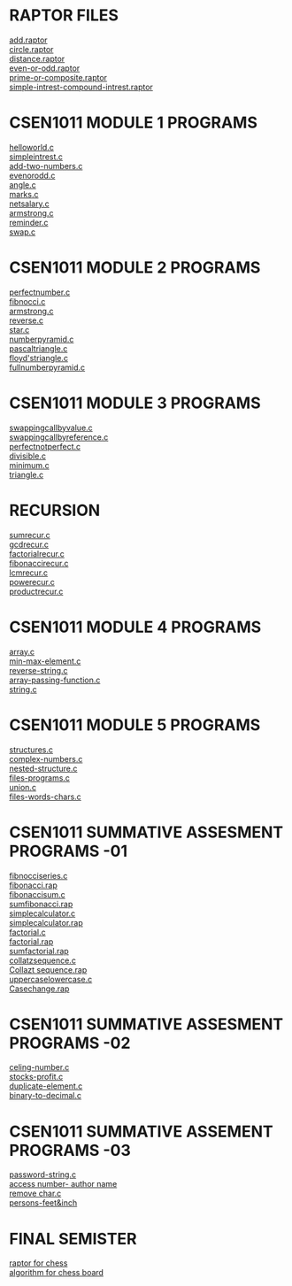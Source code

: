 # RAPTOR FILES

[add.raptor]()<br/>
[circle.raptor]()<br/>
[distance.raptor]()<br/>
[even-or-odd.raptor]()<br/>
[prime-or-composite.raptor]()<br/>
[simple-intrest-compound-intrest.raptor]()<br/>


# CSEN1011 MODULE 1 PROGRAMS
[helloworld.c](https://github.com/nandhini532/CSEN1011/blob/36f34c565d0c888f264eba0651ac6a81b9dd8e19/helloworld.c)<br/>
[simpleintrest.c](https://github.com/nandhini532/CSEN1011/blob/183b37a7ea8986a2302bf97632bdc30d8d307e0b/simpleintrest.c)<br/>
[add-two-numbers.c](https://github.com/nandhini532/CSEN1011/blob/36f34c565d0c888f264eba0651ac6a81b9dd8e19/addtwonumbers.c)<br/>
[evenorodd.c](https://github.com/nandhini532/CSEN1011/blob/36f34c565d0c888f264eba0651ac6a81b9dd8e19/evenorodd.c)<br/>
[angle.c](https://github.com/nandhini532/CSEN1011/blob/36f34c565d0c888f264eba0651ac6a81b9dd8e19/angle.c)<br/>
[marks.c](https://github.com/nandhini532/CSEN1011/blob/36f34c565d0c888f264eba0651ac6a81b9dd8e19/marks.c)<br/>
[netsalary.c](https://github.com/nandhini532/CSEN1011/blob/36f34c565d0c888f264eba0651ac6a81b9dd8e19/netsalary.c)<br/>
[armstrong.c](https://github.com/nandhini532/CSEN1011/blob/183b37a7ea8986a2302bf97632bdc30d8d307e0b/armstrong.c)<br/>
[reminder.c](https://github.com/nandhini532/CSEN1011/blob/6806fa55a0a2b8dec625bd0bd3c04dc77ecf2552/reminder.c)<br/>
[swap.c](https://github.com/nandhini532/CSEN1011/blob/6806fa55a0a2b8dec625bd0bd3c04dc77ecf2552/swap.c)<br/>

# CSEN1011 MODULE 2 PROGRAMS
[perfectnumber.c](https://github.com/nandhini532/CSEN1011/blob/852f012b94c0d4efbf4e0ba4aa6dae2ec282716f/perfectnumber.c)<br/>
[fibnocci.c](https://github.com/nandhini532/CSEN1011/blob/6806fa55a0a2b8dec625bd0bd3c04dc77ecf2552/fibnocci.c)<br/>
[armstrong.c](https://github.com/nandhini532/CSEN1011/blob/6806fa55a0a2b8dec625bd0bd3c04dc77ecf2552/armstrong.c)<br/>
[reverse.c](https://github.com/nandhini532/CSEN1011/blob/6806fa55a0a2b8dec625bd0bd3c04dc77ecf2552/reverse.c)<br/>
[star.c](https://github.com/nandhini532/CSEN1011/blob/6806fa55a0a2b8dec625bd0bd3c04dc77ecf2552/star.c)<br/>
[numberpyramid.c](https://github.com/nandhini532/CSEN1011/blob/6806fa55a0a2b8dec625bd0bd3c04dc77ecf2552/numberpyramid.c)<br/>
[pascaltriangle.c](https://github.com/nandhini532/CSEN1011/blob/6806fa55a0a2b8dec625bd0bd3c04dc77ecf2552/pascaltriangle.c)<br/>
[floyd'striangle.c](https://github.com/nandhini532/CSEN1011/blob/6806fa55a0a2b8dec625bd0bd3c04dc77ecf2552/floyd'striangle.c)<br/>
[fullnumberpyramid.c](https://github.com/nandhini532/CSEN1011/blob/b9a1abd305ab03c6af81abaa437d6b8c9b4bda09/fullnumberpyramid.c)<br/>

# CSEN1011 MODULE 3 PROGRAMS
[swappingcallbyvalue.c](https://github.com/nandhini532/CSEN1011/blob/b9a1abd305ab03c6af81abaa437d6b8c9b4bda09/swappingcallbyvalue.c)<br/>
[swappingcallbyreference.c](https://github.com/nandhini532/CSEN1011/blob/b9a1abd305ab03c6af81abaa437d6b8c9b4bda09/swappingcallbyreference.c)<br/>
[perfectnotperfect.c](https://github.com/nandhini532/CSEN1011/blob/b9a1abd305ab03c6af81abaa437d6b8c9b4bda09/perfectnotperfect.c)<br/>
[divisible.c](https://github.com/nandhini532/CSEN1011/blob/75805cab6c0d4e81cc137fdab95f5ef4ead33985/divisible.c)<br/>
[minimum.c](https://github.com/nandhini532/CSEN1011/blob/75805cab6c0d4e81cc137fdab95f5ef4ead33985/minimum.c)<br/>
[triangle.c](https://github.com/nandhini532/CSEN1011/blob/75805cab6c0d4e81cc137fdab95f5ef4ead33985/triangle.c)<br/>


# RECURSION
[sumrecur.c](https://github.com/nandhini532/CSEN1011/blob/e7be34b951a0a0d1211c9079446c5113360c8c50/sumrecur.c)<br/>
[gcdrecur.c](https://github.com/nandhini532/CSEN1011/blob/e7be34b951a0a0d1211c9079446c5113360c8c50/gcdrecur.c)<br/>
[factorialrecur.c](https://github.com/nandhini532/CSEN1011/blob/e7be34b951a0a0d1211c9079446c5113360c8c50/factorialrecur.c)<br/>
[fibonaccirecur.c](https://github.com/nandhini532/CSEN1011/blob/e7be34b951a0a0d1211c9079446c5113360c8c50/fibonaccirecur.c)<br/>
[lcmrecur.c](https://github.com/nandhini532/CSEN1011/blob/e7be34b951a0a0d1211c9079446c5113360c8c50/lcmrecur.c)<br/>
[powerecur.c](https://github.com/nandhini532/CSEN1011/blob/e7be34b951a0a0d1211c9079446c5113360c8c50/powerecur.c)<br/>
[productrecur.c](https://github.com/nandhini532/CSEN1011/blob/e7be34b951a0a0d1211c9079446c5113360c8c50/productrecur.c)<br/>


# CSEN1011 MODULE 4 PROGRAMS
[array.c](https://github.com/nandhini532/CSEN1011/blob/0b099bca653a21a5ecfb7b0302ec95931a70551a/array.c)<br/>
[min-max-element.c](https://github.com/nandhini532/CSEN1011/blob/0b099bca653a21a5ecfb7b0302ec95931a70551a/maximinelement.c)<br/>
[reverse-string.c](https://github.com/nandhini532/CSEN1011/blob/2e4767f5b082238497c6193bb93faa248df9702d/reverse-string.c)<br/>
[array-passing-function.c](https://github.com/nandhini532/CSEN1011/blob/b6f2cd5726271edcc515e8bfc2988f07ea931c12/array-passing-function.c)<br/>
[string.c](https://github.com/nandhini532/CSEN1011/blob/ab781fbb60e00a956fca2d17f6f60c39c2c651b3/string.c)<br/>


# CSEN1011 MODULE 5 PROGRAMS
[structures.c](https://github.com/nandhini532/CSEN1011/blob/a40d066a9b0c95c82221e3bef339a01acef09633/structure.c)<br/>
[complex-numbers.c](https://github.com/nandhini532/CSEN1011/blob/e7adfdcc95a81b131c69ddf11c49cace09fe7fac/complex-numbers.c)<br/>
[nested-structure.c](https://github.com/nandhini532/CSEN1011/blob/27e4a49dfc88663d6db055045f4511b69a8b63eb/nested-structure.c)<br/>
[files-programs.c](https://github.com/nandhini532/CSEN1011/blob/2c2d34407a8a5abc95be4ede7f5a4a8a19353044/files-programs.c)<br/>
[union.c](https://github.com/nandhini532/CSEN1011/blob/10af0997c2eab1aaa61d8ed38c8e78a552f718c6/union.c)<br/>
[files-words-chars.c](https://github.com/nandhini532/CSEN1011/blob/3b262557d5195bcdddf4bec1e898bcf63bd839ae/files-words-chars.c)<br/>






# CSEN1011 SUMMATIVE ASSESMENT PROGRAMS -01

[fibnocciseries.c](https://github.com/nandhini532/CSEN1011/blob/c1fa6981e4796faff641213afce2ed3ac7f83317/fibonaciiseries.c)<br/>
[fibonacci.rap](https://github.com/nandhini532/CSEN1011/blob/79cc1b9c67836be3db8eb70ede717ee908e9a6a9/fibonacci.rap)<br/>
[fibonaccisum.c](https://github.com/nandhini532/CSEN1011/blob/281c37c98f14e5d8df7ba852579f0af6e22437e9/fibonaccisum.c)<br/>
[sumfibonacci.rap](https://github.com/nandhini532/CSEN1011/blob/281c37c98f14e5d8df7ba852579f0af6e22437e9/Sum%20Fibonacci.rap)<br/>
[simplecalculator.c](https://github.com/nandhini532/CSEN1011/blob/c1fa6981e4796faff641213afce2ed3ac7f83317/simplecalculator.c)<br/>
[simplecalculator.rap](https://github.com/nandhini532/CSEN1011/blob/79cc1b9c67836be3db8eb70ede717ee908e9a6a9/simple%20calculator.rap)<br/>
[factorial.c](https://github.com/nandhini532/CSEN1011/blob/281c37c98f14e5d8df7ba852579f0af6e22437e9/factorial.c)<br/>
[factorial.rap](https://github.com/nandhini532/CSEN1011/blob/79cc1b9c67836be3db8eb70ede717ee908e9a6a9/factorial.rap)<br/>
[sumfactorial.rap](https://github.com/nandhini532/CSEN1011/blob/281c37c98f14e5d8df7ba852579f0af6e22437e9/Sum%20factorial.rap)<br/>
[collatzsequence.c](https://github.com/nandhini532/CSEN1011/blob/281c37c98f14e5d8df7ba852579f0af6e22437e9/collatzsequence.c)<br/>
[Collazt sequence.rap](https://github.com/nandhini532/CSEN1011/blob/79cc1b9c67836be3db8eb70ede717ee908e9a6a9/collatz%20sequence.rap)<br/>
[uppercaselowercase.c](https://github.com/nandhini532/CSEN1011/blob/281c37c98f14e5d8df7ba852579f0af6e22437e9/uppercaselowercase.c)<br/>
[Casechange.rap](https://github.com/nandhini532/CSEN1011/blob/79cc1b9c67836be3db8eb70ede717ee908e9a6a9/casechange.rap)<br/>


# CSEN1011 SUMMATIVE ASSESMENT PROGRAMS -02
[celing-number.c](https://github.com/nandhini532/CSEN1011/blob/1aaeda8113e9179a27a056ab7dff601f67528d12/celing-number.c)<br/>
[stocks-profit.c](https://github.com/nandhini532/CSEN1011/blob/539ada550d2ec0f7e2a2c46b13f38c2b61e9c88d/stocks-profit.c)<br/>
[duplicate-element.c](https://github.com/nandhini532/CSEN1011/blob/2b262477b35468bcf8336b58b6a55647336fcc35/duplicate-element.c)<br/>
[binary-to-decimal.c](https://github.com/nandhini532/CSEN1011/blob/24f9b030772753bfa7b94988f6ee4b0c090346ae/binary-to-decimal.c)<br/>

# CSEN1011 SUMMATIVE ASSEMENT PROGRAMS -03
[password-string.c](https://github.com/nandhini532/CSEN1011/blob/eed7bb92e2db460b025203a490fb0ea7d94e0ce2/password-string.c)<br/>
[access number- author name](https://github.com/nandhini532/CSEN1011/blob/39a21a9df9af5aa199f0b3b43de46f9932f7d37c/access%20number%20and%20author%20name.c)<br/>
[remove char.c](https://github.com/nandhini532/CSEN1011/blob/5b05aaaf349041b48e3de650080c3457f116e07e/remove%20character.c)<br/>
[persons-feet&inch](https://github.com/nandhini532/CSEN1011/blob/05d025d940329832835094ca43d462b72fcaf246/persons%20feet%20&%20inch%20.c)<br/>


# FINAL SEMISTER
[raptor for chess](https://github.com/nandhini532/CSEN1011/blob/1b60a46e873d220aa88164d3b644a08693bb0496/raptor%20for%20chess%20board.rap)<br/>
[algorithm for chess board](https://github.com/nandhini532/CSEN1011/blob/503b8a6a73f2239cc1357887b8f117d1abbf6fc1/chess%20board%20for%20algorithm)<br/>
